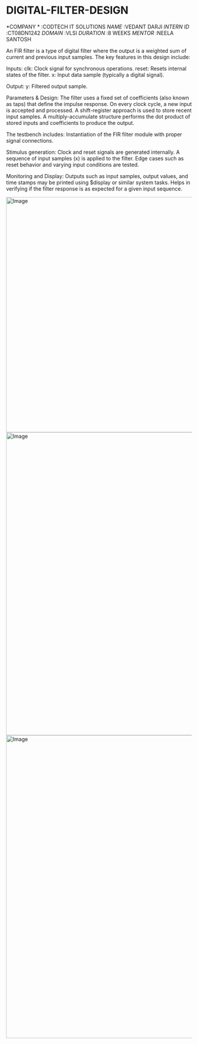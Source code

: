 # DIGITAL-FILTER-DESIGN

*COMPANY *  :CODTECH IT SOLUTIONS
*NAME*      :VEDANT DARJI
*INTERN ID* :CT08DN1242
*DOMAIN*    :VLSI
*DURATION*  :8 WEEKS
*MENTOR*    :NEELA SANTOSH

An FIR filter is a type of digital filter where the output is a weighted sum of current and previous input samples. The key features in this design include:

Inputs:
clk: Clock signal for synchronous operations.
reset: Resets internal states of the filter.
x: Input data sample (typically a digital signal).

Output:
y: Filtered output sample.

Parameters & Design:
The filter uses a fixed set of coefficients (also known as taps) that define the impulse response.
On every clock cycle, a new input is accepted and processed.
A shift-register approach is used to store recent input samples.
A multiply-accumulate structure performs the dot product of stored inputs and coefficients to produce the output.

The testbench includes:
Instantiation of the FIR filter module with proper signal connections.

Stimulus generation:
Clock and reset signals are generated internally.
A sequence of input samples (x) is applied to the filter.
Edge cases such as reset behavior and varying input conditions are tested.

Monitoring and Display:
Outputs such as input samples, output values, and time stamps may be printed using $display or similar system tasks.
Helps in verifying if the filter response is as expected for a given input sequence.

<img width="855" height="636" alt="Image" src="https://github.com/user-attachments/assets/10511ed1-6b1e-4626-b635-29bc4fa5ef1e" />
<img width="1593" height="819" alt="Image" src="https://github.com/user-attachments/assets/219cf0b3-8cd7-40c8-8142-052cc0409a45" />
<img width="1580" height="819" alt="Image" src="https://github.com/user-attachments/assets/2200eb00-e7b2-45e9-8693-5a6f821ed4c3" />
